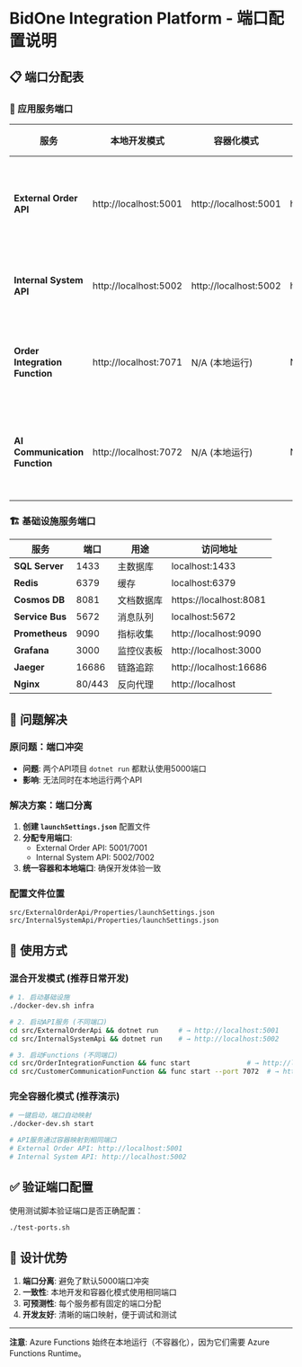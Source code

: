 # BidOne Integration Platform - 端口配置说明

## 📋 端口分配表

### 🚀 应用服务端口
| 服务 | 本地开发模式 | 容器化模式 | HTTPS (本地) | 说明 |
|------|-------------|-----------|-------------|------|
| **External Order API** | http://localhost:5001 | http://localhost:5001 | https://localhost:7001 | 外部订单接收API |
| **Internal System API** | http://localhost:5002 | http://localhost:5002 | https://localhost:7002 | 内部系统API |
| **Order Integration Function** | http://localhost:7071 | N/A (本地运行) | N/A | 订单处理函数 |
| **AI Communication Function** | http://localhost:7072 | N/A (本地运行) | N/A | AI智能沟通函数 |

### 🏗️ 基础设施服务端口
| 服务 | 端口 | 用途 | 访问地址 |
|------|------|------|----------|
| **SQL Server** | 1433 | 主数据库 | localhost:1433 |
| **Redis** | 6379 | 缓存 | localhost:6379 |
| **Cosmos DB** | 8081 | 文档数据库 | https://localhost:8081 |
| **Service Bus** | 5672 | 消息队列 | localhost:5672 |
| **Prometheus** | 9090 | 指标收集 | http://localhost:9090 |
| **Grafana** | 3000 | 监控仪表板 | http://localhost:3000 |
| **Jaeger** | 16686 | 链路追踪 | http://localhost:16686 |
| **Nginx** | 80/443 | 反向代理 | http://localhost |

## 🔧 问题解决

### 原问题：端口冲突
- **问题**: 两个API项目 `dotnet run` 都默认使用5000端口
- **影响**: 无法同时在本地运行两个API

### 解决方案：端口分离
1. **创建 `launchSettings.json`** 配置文件
2. **分配专用端口**:
   - External Order API: 5001/7001
   - Internal System API: 5002/7002
3. **统一容器和本地端口**: 确保开发体验一致

### 配置文件位置
```
src/ExternalOrderApi/Properties/launchSettings.json
src/InternalSystemApi/Properties/launchSettings.json
```

## 🚀 使用方式

### 混合开发模式 (推荐日常开发)
```bash
# 1. 启动基础设施
./docker-dev.sh infra

# 2. 启动API服务 (不同端口)
cd src/ExternalOrderApi && dotnet run     # → http://localhost:5001
cd src/InternalSystemApi && dotnet run    # → http://localhost:5002

# 3. 启动Functions (不同端口)
cd src/OrderIntegrationFunction && func start              # → http://localhost:7071
cd src/CustomerCommunicationFunction && func start --port 7072  # → http://localhost:7072
```

### 完全容器化模式 (推荐演示)
```bash
# 一键启动，端口自动映射
./docker-dev.sh start

# API服务通过容器映射到相同端口
# External Order API: http://localhost:5001
# Internal System API: http://localhost:5002
```

## ✅ 验证端口配置

使用测试脚本验证端口是否正确配置：
```bash
./test-ports.sh
```

## 🎯 设计优势

1. **端口分离**: 避免了默认5000端口冲突
2. **一致性**: 本地开发和容器化模式使用相同端口
3. **可预测性**: 每个服务都有固定的端口分配
4. **开发友好**: 清晰的端口映射，便于调试和测试

---

**注意**: Azure Functions 始终在本地运行（不容器化），因为它们需要 Azure Functions Runtime。